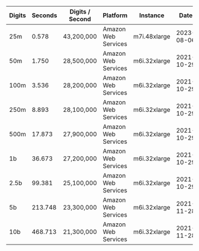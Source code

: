 | Digits | Seconds | Digits / Second | Platform | Instance | Date | Files |
| ------ | ------- | --------------- | -------- | -------- | ---- | ----- |
| 25m | 0.578 | 43,200,000 | Amazon Web Services | m7i.48xlarge | 2023-08-06 | [cfg](../Amazon%20Web%20Services/m7i.48xlarge/Gamma%28%E2%85%9A%29%20%5BSeries-Pi%20%28Brown%29%5D/Gamma%28%E2%85%9A%29%20-%2020230806-122129.cfg) [out](../Amazon%20Web%20Services/m7i.48xlarge/Gamma%28%E2%85%9A%29%20%5BSeries-Pi%20%28Brown%29%5D/Gamma%28%E2%85%9A%29%20-%2020230806-122129.out) [txt](../Amazon%20Web%20Services/m7i.48xlarge/Gamma%28%E2%85%9A%29%20%5BSeries-Pi%20%28Brown%29%5D/Gamma%28%E2%85%9A%29%20-%2020230806-122129.txt) |
| 50m | 1.750 | 28,500,000 | Amazon Web Services | m6i.32xlarge | 2021-10-29 | [cfg](../Amazon%20Web%20Services/m6i.32xlarge/Gamma%28%E2%85%9A%29%20%5BSeries-Pi%20%28Brown%29%5D/Gamma%28%E2%85%9A%29%20-%2020211029-163223.cfg) [out](../Amazon%20Web%20Services/m6i.32xlarge/Gamma%28%E2%85%9A%29%20%5BSeries-Pi%20%28Brown%29%5D/Gamma%28%E2%85%9A%29%20-%2020211029-163223.out) [txt](../Amazon%20Web%20Services/m6i.32xlarge/Gamma%28%E2%85%9A%29%20%5BSeries-Pi%20%28Brown%29%5D/Gamma%28%E2%85%9A%29%20-%2020211029-163223.txt) |
| 100m | 3.536 | 28,200,000 | Amazon Web Services | m6i.32xlarge | 2021-10-29 | [cfg](../Amazon%20Web%20Services/m6i.32xlarge/Gamma%28%E2%85%9A%29%20%5BSeries-Pi%20%28Brown%29%5D/Gamma%28%E2%85%9A%29%20-%2020211029-163236.cfg) [out](../Amazon%20Web%20Services/m6i.32xlarge/Gamma%28%E2%85%9A%29%20%5BSeries-Pi%20%28Brown%29%5D/Gamma%28%E2%85%9A%29%20-%2020211029-163236.out) [txt](../Amazon%20Web%20Services/m6i.32xlarge/Gamma%28%E2%85%9A%29%20%5BSeries-Pi%20%28Brown%29%5D/Gamma%28%E2%85%9A%29%20-%2020211029-163236.txt) |
| 250m | 8.893 | 28,100,000 | Amazon Web Services | m6i.32xlarge | 2021-10-29 | [cfg](../Amazon%20Web%20Services/m6i.32xlarge/Gamma%28%E2%85%9A%29%20%5BSeries-Pi%20%28Brown%29%5D/Gamma%28%E2%85%9A%29%20-%2020211029-163258.cfg) [out](../Amazon%20Web%20Services/m6i.32xlarge/Gamma%28%E2%85%9A%29%20%5BSeries-Pi%20%28Brown%29%5D/Gamma%28%E2%85%9A%29%20-%2020211029-163258.out) [txt](../Amazon%20Web%20Services/m6i.32xlarge/Gamma%28%E2%85%9A%29%20%5BSeries-Pi%20%28Brown%29%5D/Gamma%28%E2%85%9A%29%20-%2020211029-163258.txt) |
| 500m | 17.873 | 27,900,000 | Amazon Web Services | m6i.32xlarge | 2021-10-29 | [cfg](../Amazon%20Web%20Services/m6i.32xlarge/Gamma%28%E2%85%9A%29%20%5BSeries-Pi%20%28Brown%29%5D/Gamma%28%E2%85%9A%29%20-%2020211029-175102.cfg) [out](../Amazon%20Web%20Services/m6i.32xlarge/Gamma%28%E2%85%9A%29%20%5BSeries-Pi%20%28Brown%29%5D/Gamma%28%E2%85%9A%29%20-%2020211029-175102.out) [txt](../Amazon%20Web%20Services/m6i.32xlarge/Gamma%28%E2%85%9A%29%20%5BSeries-Pi%20%28Brown%29%5D/Gamma%28%E2%85%9A%29%20-%2020211029-175102.txt) |
| 1b | 36.673 | 27,200,000 | Amazon Web Services | m6i.32xlarge | 2021-10-29 | [cfg](../Amazon%20Web%20Services/m6i.32xlarge/Gamma%28%E2%85%9A%29%20%5BSeries-Pi%20%28Brown%29%5D/Gamma%28%E2%85%9A%29%20-%2020211029-175143.cfg) [out](../Amazon%20Web%20Services/m6i.32xlarge/Gamma%28%E2%85%9A%29%20%5BSeries-Pi%20%28Brown%29%5D/Gamma%28%E2%85%9A%29%20-%2020211029-175143.out) [txt](../Amazon%20Web%20Services/m6i.32xlarge/Gamma%28%E2%85%9A%29%20%5BSeries-Pi%20%28Brown%29%5D/Gamma%28%E2%85%9A%29%20-%2020211029-175143.txt) |
| 2.5b | 99.381 | 25,100,000 | Amazon Web Services | m6i.32xlarge | 2021-10-29 | [cfg](../Amazon%20Web%20Services/m6i.32xlarge/Gamma%28%E2%85%9A%29%20%5BSeries-Pi%20%28Brown%29%5D/Gamma%28%E2%85%9A%29%20-%2020211029-212726.cfg) [out](../Amazon%20Web%20Services/m6i.32xlarge/Gamma%28%E2%85%9A%29%20%5BSeries-Pi%20%28Brown%29%5D/Gamma%28%E2%85%9A%29%20-%2020211029-212726.out) [txt](../Amazon%20Web%20Services/m6i.32xlarge/Gamma%28%E2%85%9A%29%20%5BSeries-Pi%20%28Brown%29%5D/Gamma%28%E2%85%9A%29%20-%2020211029-212726.txt) |
| 5b | 213.748 | 23,300,000 | Amazon Web Services | m6i.32xlarge | 2021-11-28 | [cfg](../Amazon%20Web%20Services/m6i.32xlarge/Gamma%28%E2%85%9A%29%20%5BSeries-Pi%20%28Brown%29%5D/Gamma%28%E2%85%9A%29%20-%2020211128-112245.cfg) [out](../Amazon%20Web%20Services/m6i.32xlarge/Gamma%28%E2%85%9A%29%20%5BSeries-Pi%20%28Brown%29%5D/Gamma%28%E2%85%9A%29%20-%2020211128-112245.out) [txt](../Amazon%20Web%20Services/m6i.32xlarge/Gamma%28%E2%85%9A%29%20%5BSeries-Pi%20%28Brown%29%5D/Gamma%28%E2%85%9A%29%20-%2020211128-112245.txt) |
| 10b | 468.713 | 21,300,000 | Amazon Web Services | m6i.32xlarge | 2021-11-28 | [cfg](../Amazon%20Web%20Services/m6i.32xlarge/Gamma%28%E2%85%9A%29%20%5BSeries-Pi%20%28Brown%29%5D/Gamma%28%E2%85%9A%29%20-%2020211128-181729.cfg) [out](../Amazon%20Web%20Services/m6i.32xlarge/Gamma%28%E2%85%9A%29%20%5BSeries-Pi%20%28Brown%29%5D/Gamma%28%E2%85%9A%29%20-%2020211128-181729.out) [txt](../Amazon%20Web%20Services/m6i.32xlarge/Gamma%28%E2%85%9A%29%20%5BSeries-Pi%20%28Brown%29%5D/Gamma%28%E2%85%9A%29%20-%2020211128-181729.txt) |
